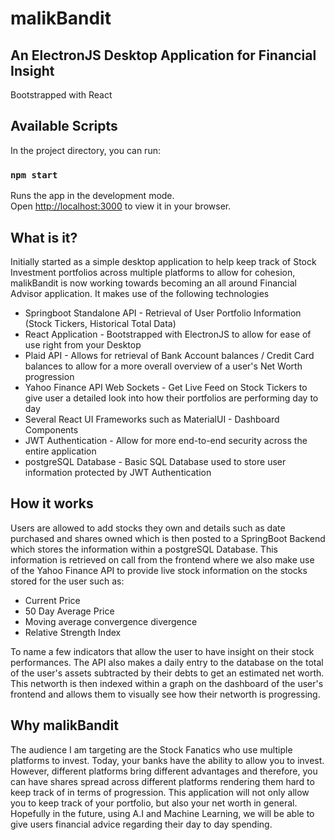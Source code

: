 # malikBandit
## An ElectronJS Desktop Application for Financial Insight

Bootstrapped with React

## Available Scripts

In the project directory, you can run:

### `npm start`

Runs the app in the development mode.\
Open [http://localhost:3000](http://localhost:3000) to view it in your browser.

## What is it?

Initially started as a simple desktop application to help keep track of Stock Investment portfolios across multiple platforms to allow for cohesion, malikBandit is now working towards becoming an all around Financial Advisor application. It makes use of the following technologies

- Springboot Standalone API - Retrieval of User Portfolio Information (Stock Tickers, Historical Total Data)
- React Application - Bootstrapped with ElectronJS to allow for ease of use right from your Desktop
- Plaid API - Allows for retrieval of Bank Account balances / Credit Card balances to allow for a more overall overview of a user's Net Worth progression
- Yahoo Finance API Web Sockets - Get Live Feed on Stock Tickers to give user a detailed look into how their portfolios are performing day to day
- Several React UI Frameworks such as MaterialUI - Dashboard Components
- JWT Authentication - Allow for more end-to-end security across the entire application
- postgreSQL Database - Basic SQL Database used to store user information protected by JWT Authentication


## How it works

Users are allowed to add stocks they own and details such as date purchased and shares owned which is then posted to a SpringBoot Backend which stores the information within a postgreSQL Database. This information is retrieved on call from the frontend where we also make use of the Yahoo Finance API to provide live stock information on the stocks stored for the user such as:

- Current Price
- 50 Day Average Price
- Moving average convergence divergence
- Relative Strength Index

To name a few indicators that allow the user to have insight on their stock performances. The API also makes a daily entry to the database on the total of the user's assets subtracted by their debts to get an estimated net worth. This networth is then indexed within a graph on the dashboard of the user's frontend and allows them to visually see how their networth is progressing.

## Why malikBandit

The audience I am targeting are the Stock Fanatics who use multiple platforms to invest. Today, your banks have the ability to allow you to invest. However, different platforms bring different advantages and therefore, you can have shares spread across different platforms rendering them hard to keep track of in terms of progression. This application will not only allow you to keep track of your portfolio, but also your net worth in general. Hopefully in the future, using A.I and Machine Learning, we will be able to give users financial advice regarding their day to day spending.

